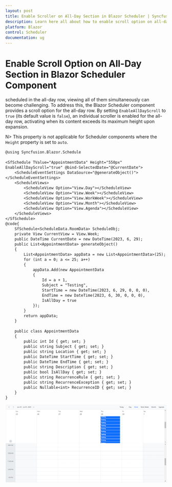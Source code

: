 ```yaml
---
layout: post
title: Enable Scroller on All-Day Section in Blazor Scheduler | Syncfusion
description: Learn here all about how to enable scroll option on all-day section in Syncfusion Blazor Scheduler component when you have more number of appointments in a day.
platform: Blazor
control: Scheduler
documentation: ug
---
```


# Enable Scroll Option on All-Day Section in Blazor Scheduler Component

scheduled in the all-day row, viewing all of them simultaneously can become challenging. To address this, the Blazor Scheduler component provides a scroll option for the all-day row. By setting `EnableAllDayScroll` to `true` (its default value is `false`), an individual scroller is enabled for the all-day row, activating when its content exceeds its maximum height upon expansion.

N> This property is not applicable for Scheduler components where the `Height` property is set to `auto`.

```cshtml
@using Syncfusion.Blazor.Schedule

<SfSchedule TValue="AppointmentData" Height="550px" EnableAllDayScroll="true" @bind-SelectedDate="@CurrentDate">
    <ScheduleEventSettings DataSource="@generateObject()"></ScheduleEventSettings>
    <ScheduleViews>
        <ScheduleView Option="View.Day"></ScheduleView>
        <ScheduleView Option="View.Week"></ScheduleView>
        <ScheduleView Option="View.WorkWeek"></ScheduleView>
        <ScheduleView Option="View.Month"></ScheduleView>
        <ScheduleView Option="View.Agenda"></ScheduleView>
    </ScheduleViews>
</SfSchedule>
@code{
    SfSchedule<ScheduleData.RoomData> ScheduleObj;
    private View CurrentView = View.Week;
    public DateTime CurrentDate = new DateTime(2023, 6, 29);
    public List<AppointmentData> generateObject()
    {
        List<AppointmentData> appData = new List<AppointmentData>(25);
        for (int a = 0; a <= 25; a++)
        {
            appData.Add(new AppointmentData
            {
                Id = a + 1,
                Subject = "Testing",
                StartTime = new DateTime(2023, 6, 29, 0, 0, 0),
                EndTime = new DateTime(2023, 6, 30, 0, 0, 0),
                IsAllDay = true
            });
        }
        return appData;
    }

    public class AppointmentData
    {
        public int Id { get; set; }
        public string Subject { get; set; }
        public string Location { get; set; }
        public DateTime StartTime { get; set; }
        public DateTime EndTime { get; set; }
        public string Description { get; set; }
        public bool IsAllDay { get; set; }
        public string RecurrenceRule { get; set; }
        public string RecurrenceException { get; set; }
        public Nullable<int> RecurrenceID { get; set; }
    }
}
```

![Scrolling in Blazor Scheduler](../images/blazor-scheduler-scrolling.png)